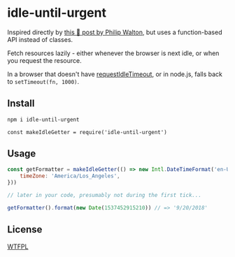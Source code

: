 # idle-until-urgent

Inspired directly by [this 💯 post by Philip Walton](https://philipwalton.com/articles/idle-until-urgent/), but uses a function-based API instead of classes.

Fetch resources lazily - either whenever the browser is next idle, or when you request the resource.

In a browser that doesn't have [requestIdleTimeout](https://caniuse.com/#feat=requestidlecallback), or in node.js, falls back to `setTimeout(fn, 1000)`.

## Install

```sh
npm i idle-until-urgent
```

```
const makeIdleGetter = require('idle-until-urgent')
```

## Usage

<!--js
const makeIdleGetter = require('./')
-->

```js
const getFormatter = makeIdleGetter(() => new Intl.DateTimeFormat('en-US', {
	timeZone: 'America/Los_Angeles',
}))

// later in your code, presumably not during the first tick...

getFormatter().format(new Date(1537452915210)) // => '9/20/2018'

```

## License

[WTFPL](http://wtfpl2.com)

